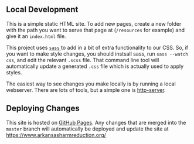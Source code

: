 ## Local Development

This is a simple static HTML site. To add new pages, create a new folder with the path you want to serve that page at (`/resources` for example) and give it an `index.html` file.

This project uses [`sass` ](https://sass-lang.com/guide/) to add in a bit of extra functionality to our CSS. So, if you want to make style changes, you should instsall sass, run `sass --watch css`, and edit the relevant `.scss` file. That command line tool will automatically update a generated `.css` file which is actually used to apply styles.

The easiest way to see changes you make locally is by running a local webserver. There are lots of tools, but a simple one is [http-server](https://www.npmjs.com/package/http-server#globally-via-homebrew).

## Deploying Changes

This site is hosted on [GitHub Pages](https://pages.github.com/). Any changes that are merged into the `master` branch will automatically be deployed and update the site at https://www.arkansasharmreduction.org/


